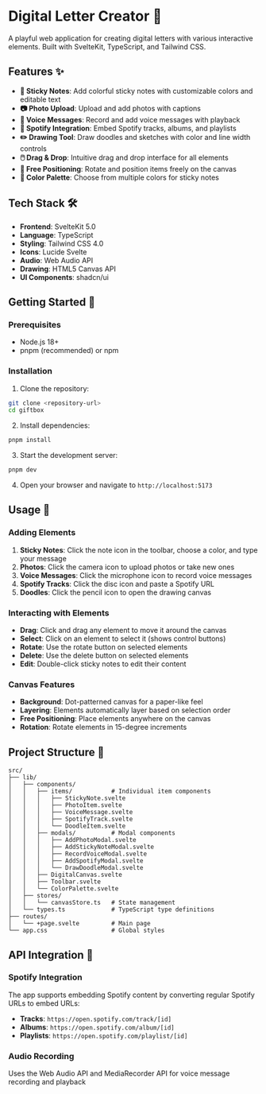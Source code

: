 # Digital Letter Creator 🎨

A playful web application for creating digital letters with various interactive elements. Built with SvelteKit, TypeScript, and Tailwind CSS.

## Features ✨

- **📝 Sticky Notes**: Add colorful sticky notes with customizable colors and editable text
- **📷 Photo Upload**: Upload and add photos with captions
- **🎤 Voice Messages**: Record and add voice messages with playback
- **🎵 Spotify Integration**: Embed Spotify tracks, albums, and playlists
- **✏️ Drawing Tool**: Draw doodles and sketches with color and line width controls
- **🖱️ Drag & Drop**: Intuitive drag and drop interface for all elements
- **🔄 Free Positioning**: Rotate and position items freely on the canvas
- **🎨 Color Palette**: Choose from multiple colors for sticky notes

## Tech Stack 🛠️

- **Frontend**: SvelteKit 5.0
- **Language**: TypeScript
- **Styling**: Tailwind CSS 4.0
- **Icons**: Lucide Svelte
- **Audio**: Web Audio API
- **Drawing**: HTML5 Canvas API
- **UI Components**: shadcn/ui

## Getting Started 🚀

### Prerequisites

- Node.js 18+
- pnpm (recommended) or npm

### Installation

1. Clone the repository:

```bash
git clone <repository-url>
cd giftbox
```

2. Install dependencies:

```bash
pnpm install
```

3. Start the development server:

```bash
pnpm dev
```

4. Open your browser and navigate to `http://localhost:5173`

## Usage 📖

### Adding Elements

1. **Sticky Notes**: Click the note icon in the toolbar, choose a color, and type your message
2. **Photos**: Click the camera icon to upload photos or take new ones
3. **Voice Messages**: Click the microphone icon to record voice messages
4. **Spotify Tracks**: Click the disc icon and paste a Spotify URL
5. **Doodles**: Click the pencil icon to open the drawing canvas

### Interacting with Elements

- **Drag**: Click and drag any element to move it around the canvas
- **Select**: Click on an element to select it (shows control buttons)
- **Rotate**: Use the rotate button on selected elements
- **Delete**: Use the delete button on selected elements
- **Edit**: Double-click sticky notes to edit their content

### Canvas Features

- **Background**: Dot-patterned canvas for a paper-like feel
- **Layering**: Elements automatically layer based on selection order
- **Free Positioning**: Place elements anywhere on the canvas
- **Rotation**: Rotate elements in 15-degree increments

## Project Structure 📁

```
src/
├── lib/
│   ├── components/
│   │   ├── items/           # Individual item components
│   │   │   ├── StickyNote.svelte
│   │   │   ├── PhotoItem.svelte
│   │   │   ├── VoiceMessage.svelte
│   │   │   ├── SpotifyTrack.svelte
│   │   │   └── DoodleItem.svelte
│   │   ├── modals/          # Modal components
│   │   │   ├── AddPhotoModal.svelte
│   │   │   ├── AddStickyNoteModal.svelte
│   │   │   ├── RecordVoiceModal.svelte
│   │   │   ├── AddSpotifyModal.svelte
│   │   │   └── DrawDoodleModal.svelte
│   │   ├── DigitalCanvas.svelte
│   │   ├── Toolbar.svelte
│   │   └── ColorPalette.svelte
│   ├── stores/
│   │   └── canvasStore.ts   # State management
│   └── types.ts             # TypeScript type definitions
├── routes/
│   └── +page.svelte         # Main page
└── app.css                  # Global styles
```

## API Integration 🎵

### Spotify Integration

The app supports embedding Spotify content by converting regular Spotify URLs to embed URLs:

- **Tracks**: `https://open.spotify.com/track/[id]`
- **Albums**: `https://open.spotify.com/album/[id]`
- **Playlists**: `https://open.spotify.com/playlist/[id]`

### Audio Recording

Uses the Web Audio API and MediaRecorder API for voice message recording and playback
